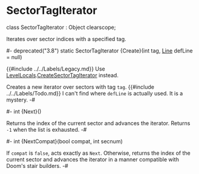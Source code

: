 # SectorTagIterator

[CreateSectorTagIterator]: LevelLocals.md#mthd-CreateSectorTagIterator

[Line]: Line.md
[LevelLocals]: LevelLocals.md

<!-- api-declaration -->
class SectorTagIterator : Object clearscope;

<!-- api-definition -->
Iterates over sector indices with a specified tag.

<!-- api-class-methods -->
#-
deprecated("3.8") static SectorTagIterator {Create}(int tag, [Line] defLine = null)

{{#include ../../Labels/Legacy.md}} Use
[LevelLocals].[CreateSectorTagIterator] instead.

Creates a new iterator over sectors with tag `tag`. {{#include
../../Labels/Todo.md}} I can't find where `defLine` is actually used.
It is a mystery.
-#

<!-- api-instance-methods -->
#-
int {Next}()

Returns the index of the current sector and advances the iterator.
Returns `-1` when the list is exhausted.
-#

#-
int {NextCompat}(bool compat, int secnum)

If `compat` is `false`, acts exactly as `Next`. Otherwise, returns the
index of the current sector and advances the iterator in a manner
compatible with Doom's stair builders.
-#
